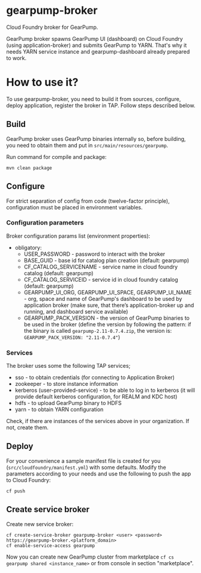 # gearpump-broker

Cloud Foundry broker for GearPump.

GearPump broker spawns GearPump UI (dashboard) on Cloud Foundry (using application-broker) and submits GearPump to YARN.
That's why it needs YARN service instance and gearpump-dashboard already prepared to work.

# How to use it?
To use gearpump-broker, you need to build it from sources, configure, deploy application, register the broker in TAP. Follow steps described below.

## Build
GearPump broker uses GearPump binaries internally so, before building, you need to obtain them and put in ``src/main/resources/gearpump``.

Run command for compile and package:
```
mvn clean package
```

## Configure
For strict separation of config from code (twelve-factor principle), configuration must be placed in environment variables.

### Configuration parameters
Broker configuration params list (environment properties):

* obligatory:
  * USER_PASSWORD - password to interact with the broker
  * BASE_GUID - base id for catalog plan creation (default: gearpump)
  * CF_CATALOG_SERVICENAME - service name in cloud foundry catalog (default: gearpump)
  * CF_CATALOG_SERVICEID - service id in cloud foundry catalog (default: gearpump)
  * GEARPUMP_UI_ORG, GEARPUMP_UI_SPACE, GEARPUMP_UI_NAME - org, space and name of GearPump's dashboard to be used by application broker (make sure, that there’s application-broker up and running, and dashboard service available)
  * GEARPUMP_PACK_VERSION - the version of GearPump binaries to be used in the broker (define the version by following the pattern: if the binary is called ``gearpump-2.11-0.7.4.zip``, the version is: ``GEARPUMP_PACK_VERSION: "2.11-0.7.4"``)

### Services
The broker uses some the following TAP services;
* sso - to obtain credentials (for connecting to Application Broker)
* zookeeper - to store instance information
* kerberos (user-provided-service) - to be able to log in to kerberos (it will provide default kerberos configuration, for REALM and KDC host)
* hdfs - to upload GearPump binary to HDFS
* yarn - to obtain YARN configuration

Check, if there are instances of the services above in your organization. If not, create them.

## Deploy
For your convenience a sample manifest file is created for you (``src/cloudfoundry/manifest.yml``) with some defaults.
Modify the parameters according to your needs and use the following to push the app to Cloud Foundry:
```
cf push
```

## Create service broker
Create new service broker:
```
cf create-service-broker gearpump-broker <user> <password> https://gearpump-broker.<platform_domain>
cf enable-service-access gearpump
```

Now you can create new GearPump cluster from marketplace ``cf cs gearpump shared <instance_name>`` or from console in section "marketplace".
